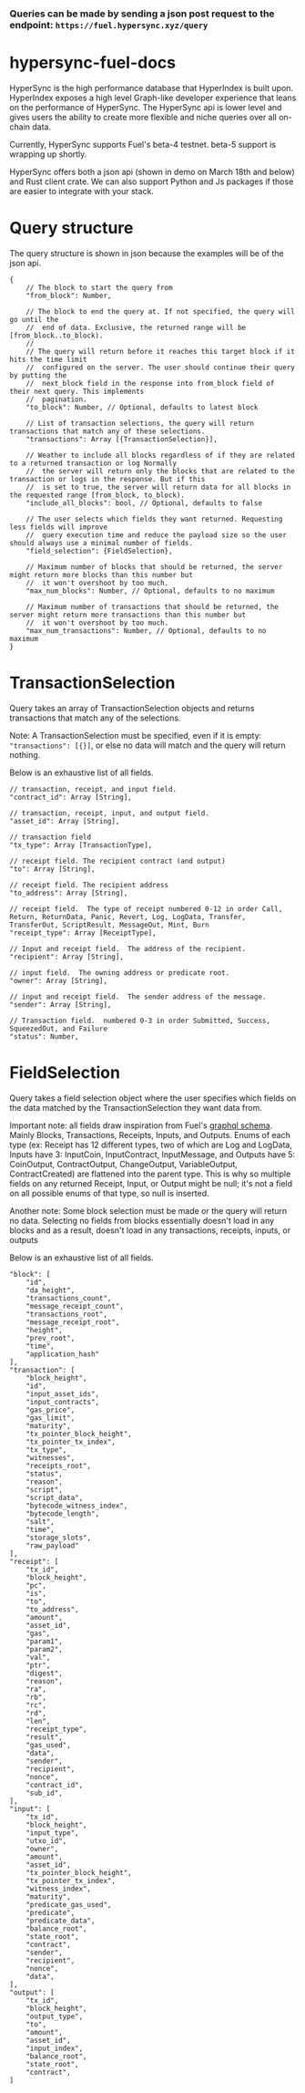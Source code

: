 ### Queries can be made by sending a json post request to the endpoint: `https://fuel.hypersync.xyz/query`

# hypersync-fuel-docs
HyperSync is the high performance database that HyperIndex is built upon.  HyperIndex exposes a high level Graph-like developer experience that leans on the performance of HyperSync.  The HyperSync api is lower level and gives users the ability to create more flexible and niche queries over all on-chain data.

Currently, HyperSync supports Fuel's beta-4 testnet.  beta-5 support is wrapping up shortly.

HyperSync offers both a json api (shown in demo on March 18th and below) and Rust client crate.  We can also support Python and Js packages if those are easier to integrate with your stack.

# Query structure
The query structure is shown in json because the examples will be of the json api.
```
{
    // The block to start the query from
    "from_block": Number,

    // The block to end the query at. If not specified, the query will go until the
    //  end of data. Exclusive, the returned range will be [from_block..to_block).
    //
    // The query will return before it reaches this target block if it hits the time limit
    //  configured on the server. The user should continue their query by putting the
    //  next_block field in the response into from_block field of their next query. This implements
    //  pagination.
    "to_block": Number, // Optional, defaults to latest block

    // List of transaction selections, the query will return transactions that match any of these selections.
    "transactions": Array [{TransactionSelection}],

    // Weather to include all blocks regardless of if they are related to a returned transaction or log Normally
    //  the server will return only the blocks that are related to the transaction or logs in the response. But if this
    //  is set to true, the server will return data for all blocks in the requested range [from_block, to_block).
    "include_all_blocks": bool, // Optional, defaults to false

    // The user selects which fields they want returned. Requesting less fields will improve
    //  query execution time and reduce the payload size so the user should always use a minimal number of fields.
    "field_selection": {FieldSelection},

    // Maximum number of blocks that should be returned, the server might return more blocks than this number but
    //  it won't overshoot by too much.
    "max_num_blocks": Number, // Optional, defaults to no maximum

    // Maximum number of transactions that should be returned, the server might return more transactions than this number but
    //  it won't overshoot by too much.
    "max_num_transactions": Number, // Optional, defaults to no maximum
}
```

# TransactionSelection
Query takes an array of TransactionSelection objects and returns transactions that match any of the selections.

Note: A TransactionSelection must be specified, even if it is empty: `"transactions": [{}]`, or else no data will match and the query will return nothing.

Below is an exhaustive list of all fields.
```
// transaction, receipt, and input field.
"contract_id": Array [String],

// transaction, receipt, input, and output field.
"asset_id": Array [String],

// transaction field
"tx_type": Array [TransactionType],

// receipt field. The recipient contract (and output)
"to": Array [String],

// receipt field. The recipient address
"to_address": Array [String],

// receipt field.  The type of receipt numbered 0-12 in order Call, Return, ReturnData, Panic, Revert, Log, LogData, Transfer, TransferOut, ScriptResult, MessageOut, Mint, Burn
"receipt_type": Array [ReceiptType],

// Input and receipt field.  The address of the recipient.
"recipient": Array [String],

// input field.  The owning address or predicate root.
"owner": Array [String],

// input and receipt field.  The sender address of the message.
"sender": Array [String],

// Transaction field.  numbered 0-3 in order Submitted, Success, SqueezedOut, and Failure
"status": Number,

```

# FieldSelection
Query takes a field selection object where the user specifies which fields on the data matched by the TransactionSelection they want data from.

Important note: all fields draw inspiration from Fuel's [graphql schema](https://docs.fuel.network/docs/beta-4/graphql/reference/objects/).  Mainly Blocks, Transactions, Receipts, Inputs, and Outputs.  Enums of each type (ex: Receipt has 12 different types, two of which are Log and LogData, Inputs have 3: InputCoin, InputContract, InputMessage, and Outputs have 5: CoinOutput, ContractOutput, ChangeOutput, VariableOutput, ContractCreated) are flattened into the parent type.  This is why so multiple fields on any returned Receipt, Input, or Output might be null; it's not a field on all possible enums of that type, so null is inserted.

Another note: Some block selection must be made or the query will return no data.  Selecting no fields from blocks essentially doesn't load in any blocks and as a result, doesn't load in any transactions, receipts, inputs, or outputs

Below is an exhaustive list of all fields.
```
"block": [
    "id",
    "da_height",
    "transactions_count",
    "message_receipt_count",
    "transactions_root",
    "message_receipt_root",
    "height",
    "prev_root",
    "time",
    "application_hash"
],
"transaction": [
    "block_height",
    "id",
    "input_asset_ids",
    "input_contracts",
    "gas_price",
    "gas_limit",
    "maturity",
    "tx_pointer_block_height",
    "tx_pointer_tx_index",
    "tx_type",
    "witnesses",
    "receipts_root",
    "status",
    "reason",
    "script",
    "script_data",
    "bytecode_witness_index",
    "bytecode_length",
    "salt",
    "time",
    "storage_slots",
    "raw_payload"
],
"receipt": [
    "tx_id",
    "block_height",
    "pc",
    "is",
    "to",
    "to_address",
    "amount",
    "asset_id",
    "gas",
    "param1",
    "param2",
    "val",
    "ptr",
    "digest",
    "reason",
    "ra",
    "rb",
    "rc",
    "rd",
    "len",
    "receipt_type",
    "result",
    "gas_used",
    "data",
    "sender",
    "recipient",
    "nonce",
    "contract_id",
    "sub_id",
],
"input": [
    "tx_id",
    "block_height",
    "input_type",
    "utxo_id",
    "owner",
    "amount",
    "asset_id",
    "tx_pointer_block_height",
    "tx_pointer_tx_index",
    "witness_index",
    "maturity",
    "predicate_gas_used",
    "predicate",
    "predicate_data",
    "balance_root",
    "state_root",
    "contract",
    "sender",
    "recipient",
    "nonce",
    "data",
],
"output": [
    "tx_id",
    "block_height",
    "output_type",
    "to",
    "amount",
    "asset_id",
    "input_index",
    "balance_root",
    "state_root",
    "contract",
]

```
